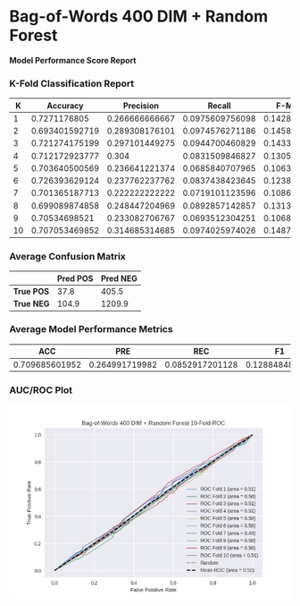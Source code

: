 # Bag-of-Words 400 DIM + Random Forest
**Model Performance Score Report**

### K-Fold Classification Report
| K | Accuracy | Precision | Recall | F-Measure | AUC | Kappa |
| --- | --- | --- | --- | --- | --- | --- |
| 1 | 0.7271176805 | 0.266666666667 | 0.0975609756098 | 0.142857142857 | 0.508009546367 | 0.0205558906779 |
| 2 | 0.693401592719 | 0.289308176101 | 0.0974576271186 | 0.145800316957 | 0.504794132377 | 0.0121350872913 |
| 3 | 0.721274175199 | 0.297101449275 | 0.0944700460829 | 0.143356643357 | 0.510603603102 | 0.0275143600303 |
| 4 | 0.712172923777 | 0.304 | 0.0831509846827 | 0.13058419244 | 0.50813967374 | 0.0212981320401 |
| 5 | 0.703640500569 | 0.236641221374 | 0.0685840707965 | 0.106346483705 | 0.496007196195 | -0.0104005559907 |
| 6 | 0.726393629124 | 0.237762237762 | 0.0837438423645 | 0.123861566485 | 0.501561270295 | 0.00403756775411 |
| 7 | 0.701365187713 | 0.222222222222 | 0.0719101123596 | 0.108658743633 | 0.493304637292 | -0.0172467381313 |
| 8 | 0.699089874858 | 0.248447204969 | 0.0892857142857 | 0.131362889984 | 0.498459651036 | -0.00390342478027 |
| 9 | 0.70534698521 | 0.233082706767 | 0.0693512304251 | 0.106896551724 | 0.495774013382 | -0.0109976485948 |
| 10 | 0.707053469852 | 0.314685314685 | 0.0974025974026 | 0.148760330579 | 0.510892656726 | 0.0280077040511 |

### Average Confusion Matrix
| | Pred POS | Pred NEG |
| --- | --- | --- |
| **True POS** | 37.8 | 405.5 |
| **True NEG** | 104.9 | 1209.9 |

### Average Model Performance Metrics
| ACC | PRE | REC | F1 | AUC | KAPP |
| --- | --- | --- | --- | --- | --- |
| 0.709685601952 | 0.264991719982 | 0.0852917201128 | 0.128848486172 | 0.502754638051 | 0.00710003743477 |

### AUC/ROC Plot
![ROC Plot](bag-of-words_400_dim_+_random_forest_auc-plot.png)

